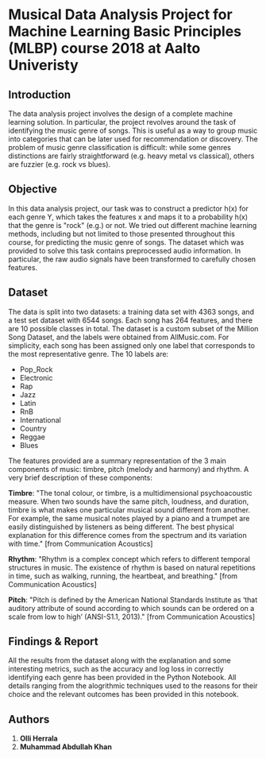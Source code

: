 # Musical Data Analysis Project for Machine Learning Basic Principles (MLBP) course 2018 at Aalto Univeristy

## Introduction

The data analysis project involves the design of a complete machine learning solution. In
particular, the project revolves around the task of identifying the music genre of songs. This
is useful as a way to group music into categories that can be later used for recommendation
or discovery. The problem of music genre classification is difficult: while some genres
distinctions are fairly straightforward (e.g. heavy metal vs classical), others are fuzzier (e.g.
rock vs blues).

## Objective 

In this data analysis project, our task was to construct a predictor h(x) for each genre Y, which
takes the features x and maps it to a probability h(x) that the genre is "rock" (e.g.) or not.
We tried out different machine learning methods, including but not limited to those
presented throughout this course, for predicting the music genre of songs. The dataset
which was provided to solve this task contains preprocessed audio information. In particular,
the raw audio signals have been transformed to carefully chosen features.

## Dataset

The data is split into two datasets: a training data set with 4363 songs, and a test set dataset
with 6544 songs. Each song has 264 features, and there are 10 possible classes in total.
The dataset is a custom subset of the Million Song Dataset, and the labels were obtained
from AllMusic.com. For simplicity, each song has been assigned only one label that
corresponds to the most representative genre. The 10 labels are:

* Pop_Rock  
* Electronic  
* Rap  
* Jazz  
* Latin  
* RnB  
* International  
* Country  
* Reggae  
* Blues  

The features provided are a summary representation of the 3 main components of music:
timbre, pitch (melody and harmony) and rhythm. A very brief description of these
components:

**Timbre**: "The tonal colour, or timbre, is a multidimensional psychoacoustic measure. When
two sounds have the same pitch, loudness, and duration, timbre is what makes one
particular musical sound different from another. For example, the same musical notes played
by a piano and a trumpet are easily distinguished by listeners as being different. The best
physical explanation for this difference comes from the spectrum and its variation with time."
[from Communication Acoustics]

**Rhythm**: "Rhythm is a complex concept which refers to different temporal structures in
music. The existence of rhythm is based on natural repetitions in time, such as walking,
running, the heartbeat, and breathing." [from Communication Acoustics]

**Pitch**: "Pitch is defined by the American National Standards Institute as ‘that auditory
attribute of sound according to which sounds can be ordered on a scale from low to high’
(ANSI-S1.1, 2013)." [from Communication Acoustics]

## Findings & Report

All the results from the dataset along with the explanation and some interesting metrics, such as
the accuracy and log loss in correctly identifying each genre has been provided in the Python Notebook.
All details ranging from the alogrithmic techniques used to the reasons for their choice and the relevant
outcomes has been provided in this notebook.

## Authors

1. **Olli Herrala**
2. **Muhammad Abdullah Khan** 

